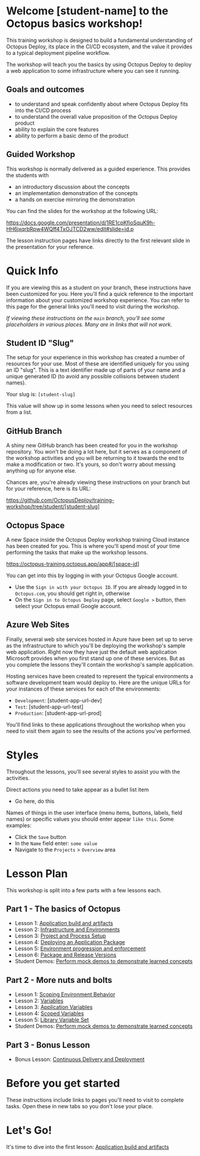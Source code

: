 # Welcome [student-name] to the Octopus basics workshop!

This training workshop is designed to build a fundamental understanding of Octopus Deploy, its place in the CI/CD ecosystem, and the value it provides to a typical deployment pipeline workflow.

The workshop will teach you the basics by using Octopus Deploy to deploy a web application to some infrastructure where you can see it running.

## Goals and outcomes
- to understand and speak confidently about where Octopus Deploy fits into the CI/CD process
- to understand the overall value proposition of the Octopus Deploy product
- ability to explain the core features
- ability to perform a basic demo of the product

## Guided Workshop
This workshop is normally delivered as a guided experience. This provides the students with 
- an introductory discussion about the concepts 
- an implementation demonstration of the concepts
- a hands on exercise mirroring the demonstration

You can find the slides for the workshop at the following URL:

https://docs.google.com/presentation/d/1RE1cpKfioSquK9h-HH6jxqrbRpw4WQff4TxOJTCD2ww/edit#slide=id.p

The lesson instruction pages have links directly to the first relevant slide in the presentation for your reference.

# Quick Info

If you are viewing this as a student on your branch, these instructions have been customized for you. Here you'll find a quick reference to the important information about your customized workshop experience. You can refer to this page for the general links you'll need to visit during the workshop.

*If viewing these instructions on the `main` branch, you'll see some placeholders in various places. Many are in links that will not work.*

## Student ID "Slug"

The setup for your experience in this workshop has created a number of resources for your use. Most of these are identified uniquely for you using an ID "slug". This is a text identifier made up of parts of your name and a unique generated ID (to avoid any possible collisions between student names).

Your slug is: `[student-slug]`

This value will show up in some lessons when you need to select resources from a list.

## GitHub Branch

A shiny new GitHub branch has been created for you in the workshop repository. You won't be doing a lot here, but it serves as a component of the workshop activities and you will be returning to it towards the end to make a modification or two. It's yours, so don't worry about messing anything up for anyone else.

Chances are, you're already viewing these instructions on your branch but for your reference, here is its URL:

https://github.com/OctopusDeploy/training-workshop/tree/student/[student-slug]


## Octopus Space

A new Space inside the Octopus Deploy workshop training Cloud instance has been created for you. This is where you'll spend most of your time performing the tasks that make up the workshop lessons.

https://octopus-training.octopus.app/app#/[space-id]

You can get into this by logging in with your Octopus Google account. 
- Use the `Sign in with your Octopus ID`. 
If you are already logged in to `Octopus.com`, you should get right in, otherwise
- On the `Sign in to Octopus Deploy` page, select `Google >` button, then select your Octopus email Google account.

## Azure Web Sites

Finally, several web site services hosted in Azure have been set up to serve as the infrastructure to which you'll be deploying the workshop's sample web application. Right now they have just the default web application Microsoft provides when you first stand up one of these services. But as you complete the lessons they'll contain the workshop's sample application.

Hosting services have been created to represent the typical environments a software development team would deploy to. Here are the unique URLs for your instances of these services for each of the environments:

- `Development`: [student-app-url-dev]
- `Test`: [student-app-url-test]
- `Production`: [student-app-url-prod]

You'll find links to these applications throughout the workshop when you need to visit them again to see the results of the actions you've performed.

# Styles
Throughout the lessons, you'll see several styles to assist you with the activities.

Direct actions you need to take appear as a bullet list item
- Go here, do this

Names of things in the user interface (menu items, buttons, labels, field names) or specific values you should enter appear `like this`. Some examples:
- Click the `Save` button
- In the `Name` field enter: `some value`
- Navigate to the `Projects` > `Overview` area

# Lesson Plan

This workshop is split into a few parts with a few lessons each.

## Part 1 - The basics of Octopus

- Lesson 1: [Application build and artifacts](part-1-lesson-1.md)
- Lesson 2: [Infrastructure and Environments](part-1-lesson-2.md)
- Lesson 3: [Project and Process Setup](part-1-lesson-3.md)
- Lesson 4: [Deploying an Application Package](part-1-lesson-3.md)
- Lesson 5: [Environment progression and enforcement](part-1-lesson-5.md)
- Lesson 6: [Package and Release Versions](part-1-lesson-6.md)
- Student Demos: [Perform mock demos to demonstrate learned concepts](part-1-studentdemos.md)

## Part 2 - More nuts and bolts
- Lesson 1: [Scoping Environment Behavior](part-2-lesson-1.md)
- Lesson 2: [Variables](part-2-lesson-2.md)
- Lesson 3: [Application Variables](part-2-lesson-3.md)
- Lesson 4: [Scoped Variables](part-2-lesson-4.md)
- Lesson 5: [Library Variable Set](part-2-lesson-5.md)
- Student Demos: [Perform mock demos to demonstrate learned concepts](part-2-studentdemos.md)

## Part 3 - Bonus Lesson
- Bonus Lesson: [Continuous Delivery and Deployment](part-3-lesson-1.md)

# Before you get started

These instructions include links to pages you'll need to visit to complete tasks. Open these in new tabs so you don't lose your place.

# Let's Go!

It's time to dive into the first lesson: [Application build and artifacts](part-1-lesson-1.md)